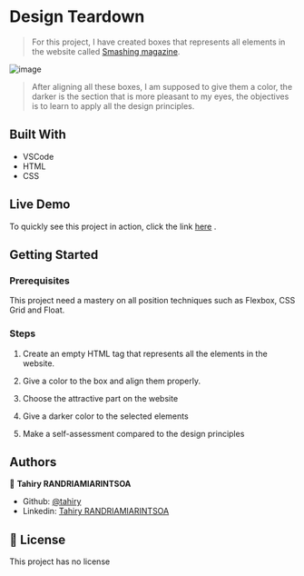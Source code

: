 # Design Teardown

> For this project, I have created boxes that represents all elements in the website called [Smashing magazine](https://www.smashingmagazine.com/).

![image](https://user-images.githubusercontent.com/47100064/92925609-6a33fe80-f443-11ea-997b-7f16085cd9c3.png)


> After aligning all these boxes, I am supposed to give them a color, the darker is the section that is more pleasant to my eyes, the objectives is to 
learn to apply all the design principles.

## Built With

- VSCode
- HTML
- CSS

## Live Demo

To quickly see this project in action, click the link [here](https://raw.githack.com/tahiry-dev/teardown-magazine/solo-teardown/index.html) .

## Getting Started

### Prerequisites

This project need a mastery on all position techniques such as Flexbox, CSS Grid and Float.

### Steps

1. Create an empty HTML tag that represents all the elements in the website.

2. Give a color to the box and align them properly.

3. Choose the attractive part on the website

4. Give a darker color to the selected elements

5. Make a self-assessment compared to the design principles

## Authors

👤 **Tahiry RANDRIAMIARINTSOA**

- Github: [@tahiry](https://github.com/tahiry-dev)
- Linkedin: [Tahiry RANDRIAMIARINTSOA](https://www.linkedin.com/in/tahiry-randriamiarintsoa-2276831b1/)


## 📝 License

This project has no license
